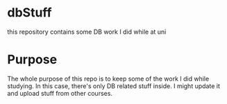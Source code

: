 # dbStuff
this repository contains some DB work I did while at uni

# Purpose
The whole purpose of this repo is to keep some of the work I did while studying. In this case, there's only DB related stuff inside.
I might update it and upload stuff from other courses.
